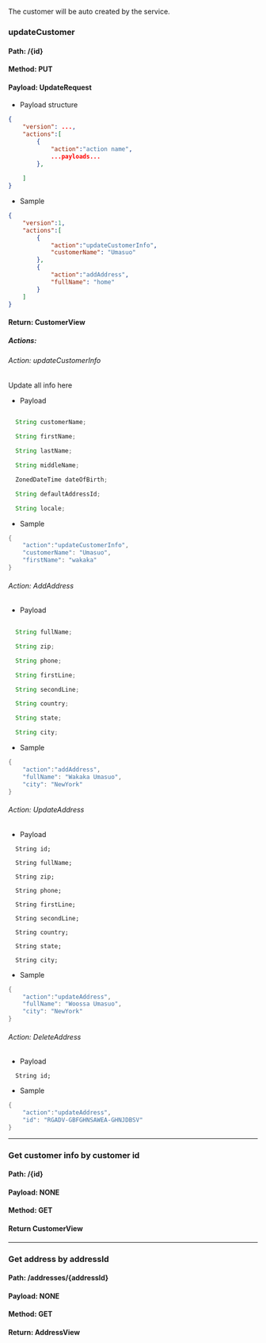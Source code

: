 The customer will be auto created by the service.

### updateCustomer
#### Path: /{id}
#### Method: PUT
#### Payload: UpdateRequest
- Payload structure
```json
{
    "version": ...,
    "actions":[
        {
            "action":"action name",
            ...payloads...
        },
        
    ]
}
```
- Sample
```Json
{
	"version":1,
	"actions":[
		{
			"action":"updateCustomerInfo",
			"customerName": "Umasuo"
		},
		{
			"action":"addAddress",
			"fullName": "home"
		}
	]
}
```
#### Return: CustomerView
##### Actions:
###### Action: updateCustomerInfo
Update all info here
- Payload
```java
  
  String customerName;

  String firstName;

  String lastName;

  String middleName;

  ZonedDateTime dateOfBirth;

  String defaultAddressId;

  String locale;
```
- Sample
```Java
{
	"action":"updateCustomerInfo",
	"customerName": "Umasuo",
	"firstName": "wakaka"
}
```

###### Action: AddAddress
- Payload
```Java
  
  String fullName;

  String zip;

  String phone;

  String firstLine;

  String secondLine;

  String country;

  String state;

  String city;
```
- Sample
```Java
{
	"action":"addAddress",
	"fullName": "Wakaka Umasuo",
	"city": "NewYork"
}
```
###### Action: UpdateAddress
- Payload
```
  String id;

  String fullName;

  String zip;

  String phone;

  String firstLine;

  String secondLine;

  String country;

  String state;

  String city;
```
- Sample
```Java
{
	"action":"updateAddress",
	"fullName": "Woossa Umasuo",
	"city": "NewYork"
}
```
###### Action: DeleteAddress
- Payload
```
  String id;
```
- Sample
```Java
{
	"action":"updateAddress",
	"id": "RGADV-GBFGHNSAWEA-GHNJDBSV"
}
```

---

### Get customer info by customer id
#### Path: /{id}
#### Payload: NONE
#### Method: GET
#### Return CustomerView

---

### Get address by addressId
#### Path: /addresses/{addressId}
#### Payload: NONE
#### Method: GET
#### Return: AddressView
